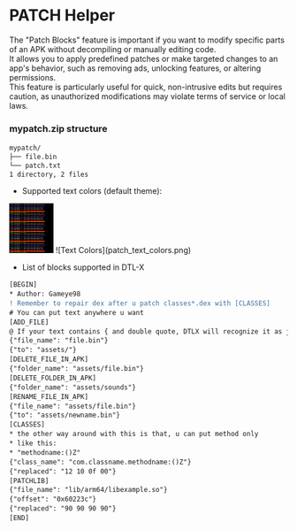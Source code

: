 # PATCH Helper
The "Patch Blocks" feature is important if you want to modify specific parts of an APK without decompiling or manually editing code.  
It allows you to apply predefined patches or make targeted changes to an app's behavior, such as removing ads, unlocking features, or altering permissions.  
This feature is particularly useful for quick, non-intrusive edits but requires caution, as unauthorized modifications may violate terms of service or local laws.  

### mypatch.zip structure
```plaintext
mypatch/
├── file.bin
└── patch.txt
1 directory, 2 files
```

* Supported text colors (default theme):
<img src="patch_text_colors.png" style="width:80px;height:90px;">
![Text Colors](patch_text_colors.png)

* List of blocks supported in DTL-X
```patch
[BEGIN]
* Author: Gameye98
! Remember to repair dex after u patch classes*.dex with [CLASSES]
# You can put text anywhere u want
[ADD_FILE]
@ If your text contains { and double quote, DTLX will recognize it as json
{"file_name": "file.bin"}
{"to": "assets/"}
[DELETE_FILE_IN_APK]
{"folder_name": "assets/file.bin"}
[DELETE_FOLDER_IN_APK]
{"folder_name": "assets/sounds"}
[RENAME_FILE_IN_APK]
{"file_name": "assets/file.bin"}
{"to": "assets/newname.bin"}
[CLASSES]
* the other way around with this is that, u can put method only
* like this:
* "methodname:()Z"
{"class_name": "com.classname.methodname:()Z"}
{"replaced": "12 10 0f 00"}
[PATCHLIB]
{"file_name": "lib/arm64/libexample.so"}
{"offset": "0x60223c"}
{"replaced": "90 90 90 90"}
[END]
```
